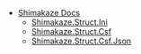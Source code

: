 - [Shimakaze Docs](/)
  - [Shimakaze.Struct.Ini](Shimakaze.Struct.Ini/index.md)
  - [Shimakaze.Struct.Csf](Shimakaze.Struct.Csf/index.md)
  - [Shimakaze.Struct.Csf.Json](Shimakaze.Struct.Csf.Json/index.md)
  